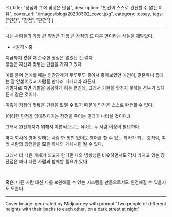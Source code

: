 %{
title: "장점과 그에 맞닿은 단점",
description: "인간이 스스로 완전할 수 없는 이유",
cover_url: "/images/blog/20230302_cover.jpg",
category: :essay,
tags: ["인간", "장점", "단점"]
}

---

>>>
나는 사람들의 가장 큰 약점은 가장 큰 강점의 또 다른 면이라는 사실을 깨달았다.

- <원칙> 중
>>>

지금까지 봤을 때 순수한 장점은 없었던 것 같다.\
장점은 자신과 맞닿는 단점을 가지고 있다.

예를 들어 연애할 때는 인간관계가 두루두루 좋아서 좋아보였던 애인이, 결혼하니 집에는 잘 안붙어있고 사람들 만나러 다니더라 라든지,\
개발자로 치면 개발을 꼼꼼하게 하는 편인데, 그래서 기한을 맞추지 못하는 경우가 있다든지 같은 것이다.

이렇게 장점에 맞닿은 단점을 없앨 수 없기 때문에 인간은 스스로 완전할 수 없다.

(이러한 단점을 없애려다가는 장점을 죽이는 결과가 나타날 것이다.)

그래서 완전해지기 위해서 이론적으로는 적어도 두 사람 이상이 필요하다.

마치 회사에 영어 잘하는 사람 한 명만 있어도 영어를 할 수 있는 회사가 되는 것처럼, 여러 사람의 장점만을 모은 하나의 개체처럼 될 수 있다.

그래서 더 나은 개체가 되고자 한다면 나와 방향성은 비슷하면서도 각자 가지고 있는 장단점은 꽤나 다른 사람과 함께할 필요가 있다.

<br>

혹은, 다른 사람 대신 나를 보완해줄 수 있는 시스템을 만듦으로서도 완전해질 수 있을지도 모른다.

---

Cover Image: generated by Midjourney with prompt 'Two people of different heights with their backs to each other, on a dark street at night'

